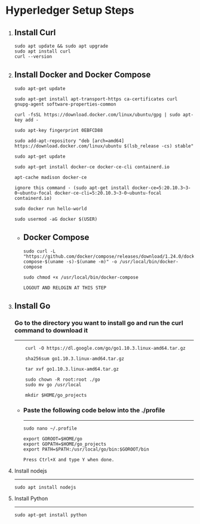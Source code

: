 # Hyperledger Setup Steps

1.  Install Curl
    -   
        sudo apt update && sudo apt upgrade
        sudo apt install curl
        curl --version
2.  Install Docker and Docker Compose
    -   
        sudo apt-get update

        sudo apt-get install apt-transport-https ca-certificates curl gnupg-agent software-properties-common

        curl -fsSL https://download.docker.com/linux/ubuntu/gpg | sudo apt-key add -

        sudo apt-key fingerprint 0EBFCD88

        sudo add-apt-repository "deb [arch=amd64] https://download.docker.com/linux/ubuntu $(lsb_release -cs) stable"
        
        sudo apt-get update

        sudo apt-get install docker-ce docker-ce-cli containerd.io

        apt-cache madison docker-ce

        ignore this command - (sudo apt-get install docker-ce=5:20.10.3~3-0~ubuntu-focal docker-ce-cli=5:20.10.3~3-0~ubuntu-focal containerd.io)
        
        sudo docker run hello-world

        sudo usermod -aG docker $(USER)
    -   Docker Compose 
        -   
            sudo curl -L "https://github.com/docker/compose/releases/download/1.24.0/docker-compose-$(uname -s)-$(uname -m)" -o /usr/local/bin/docker-compose

            sudo chmod +x /usr/local/bin/docker-compose

            LOGOUT AND RELOGIN AT THIS STEP
3.  Install Go
    -   
    ### Go to the directory you want to install go and run the curl command to download it 
    <hr>   
   
            curl -O https://dl.google.com/go/go1.10.3.linux-amd64.tar.gz

            sha256sum go1.10.3.linux-amd64.tar.gz

            tar xvf go1.10.3.linux-amd64.tar.gz

            sudo chown -R root:root ./go
            sudo mv go /usr/local

            mkdir $HOME/go_projects

    -   ### Paste the following code below into the ./profile 
        <hr>   
            
            sudo nano ~/.profile

            export GOROOT=$HOME/go
            export GOPATH=$HOME/go_projects
            export PATH=$PATH:/usr/local/go/bin:$GOROOT/bin

            Press Ctrl+X and type Y when done.

4.  Install nodejs
    <hr>

        sudo apt install nodejs

5.  Install Python
    <hr>

        sudo apt-get install python

